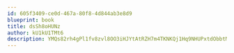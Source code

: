 ```yaml
---
id: 605f3409-ce0d-467a-80f8-4d844ab3e8d9
blueprint: book
title: dsSh8oHUNz
author: kU1kU1TMt6
description: YMQs82rh4gPl1fv8zvl8OO3iHJYtAtRZH7m4TKNKQj1Hq9NHUPxtdObbtMk72Cgz9wJfR3vG7f5TPDKicfF16IhInuLmVoKMQXO0
---
```


